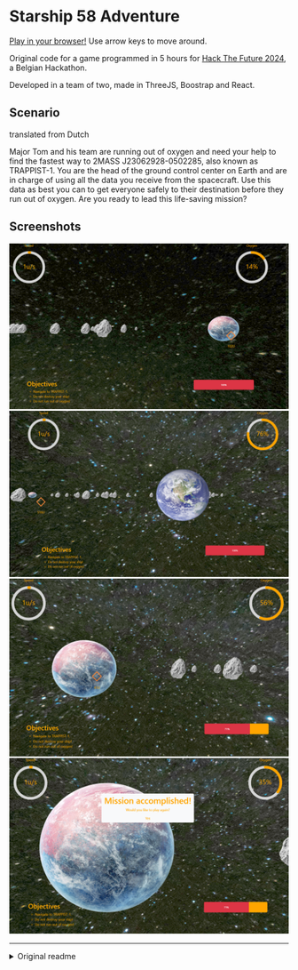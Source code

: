 # Starship 58 Adventure

<a href="https://bramtechs.github.io/Starship58Adventure/" target="_blank">Play
in your browser!</a> Use arrow keys to move around.

Original code for a game programmed in 5 hours for
[Hack The Future 2024](https://www.hackthefuture.be/), a Belgian Hackathon.

Developed in a team of two, made in ThreeJS, Boostrap and React.

## Scenario

translated from Dutch

Major Tom and his team are running out of oxygen and need your help to find the
fastest way to 2MASS J23062928-0502285, also known as TRAPPIST-1. You are the
head of the ground control center on Earth and are in charge of using all the
data you receive from the spacecraft. Use this data as best you can to get
everyone safely to their destination before they run out of oxygen. Are you
ready to lead this life-saving mission?

## Screenshots

<img src="./misc/screenshot02.webp" max-height="350px" width="auto">
<img src="./misc/screenshot01.webp" max-height="350px" width="auto">
<img src="./misc/screenshot03.webp" max-height="350px" width="auto">
<img src="./misc/screenshot04.webp" max-height="350px" width="auto">

---

<details>
<summary>Original readme</summary>

# Starship 58 Adventure React TypeScript App

Welcome aboard Starship 58, cadet! This React TypeScript app simulates a journey
through space, challenging you to navigate a rocket through cosmic obstacles to
reach a distant planet.

## Getting Started

### 1. Clone the Repository

Clone the project repository to your local machine using the following commands:

```bash
git clone https://github.com/icapps/react-htf-starship-58-adventure
cd react-htf-starship-58-adventure
git checkout develop
```

### 2. Install Dependencies

Install the required dependencies using Yarn:

```bash
yarn install
```

### 3. Start the Development Server

Start the development server to run the application locally:

```bash
yarn dev
```

### 4. Open the App in Your Browser

Open your browser and navigate to `http://localhost:5173` to see the app
running.

## Project Structure

- **`src/components/`**: Contains all React components.
- **`src/hooks/`**: Custom React hooks.
- **`src/utils/`**: Utility functions and constants.
- **`src/types/`**: TypeScript type definitions.
- **`src/assets/`**: Images and other static assets.
- **`src/contexts/`**: Game state provider.

## Your Mission

As a cadet, your task is to implement the **Command Center** functionality that
will control the rocket's navigation.

### Where to Start

1. **Command Center Component**

   Begin by opening the `CommandCenter` component located at:

   ```
   src/components/CommandCenter/CommandCenter.tsx
   ```

   In this component, you'll find a placeholder where you can build the form
   interface. This form will allow you to input commands to control the rocket's
   direction and rotation.

2. **Understanding the Context**

   The application uses React Context to manage the game state. The
   `GameStateContext` provides access to the game state and functions to update
   it.

   - **Context File**: `src/contexts/GameStateContext.tsx`

   By using the context, you'll be able to:

   - Access the current state of the game, such as the rocket's position and
     oxygen level.
   - Update the rocket's direction and rotation based on user input from your
     form.

3. **Implementing the Form**

   In the `CommandCenter` component, you will need to:

   - Create form elements (e.g., input fields, buttons) that allow users to
     input the rocket's direction and rotation.
   - Use the provided `setDirection` and `setRotation` functions from the
     context to update the rocket's movement based on the user input.
   - Ensure that the inputs are validated and the direction is normalized if
     necessary.

   **Note:** The form has been intentionally left incomplete to provide you with
   the opportunity to build it yourself.

4. **Testing Your Implementation**

   - Use the form you create to control the rocket's movement.
   - Make sure the rocket navigates through space and responds to the commands
     from your form.
   - Monitor the oxygen level and avoid obstacles to successfully reach the
     distant planet.

## Additional Resources

- **React Documentation**:
  [https://reactjs.org/docs/getting-started.html](https://reactjs.org/docs/getting-started.html)
- **TypeScript Documentation**:
  [https://www.typescriptlang.org/docs/](https://www.typescriptlang.org/docs/)
- **Tailwind CSS Documentation**:
  [https://tailwindcss.com/docs](https://tailwindcss.com/docs)
- **React Context API**:
  [https://reactjs.org/docs/context.html](https://reactjs.org/docs/context.html)

## Tips

- **Understand the Game Mechanics**: Familiarize yourself with how the rocket
  moves, how obstacles behave, and how oxygen depletion works.

- **Plan Your Form**: Before coding, plan out what inputs you need (e.g.,
  direction X and Y, rotation angle) and how they will affect the rocket's
  movement.

- **Keep It Simple**: Start with basic functionality and gradually add more
  features or validations as needed.

- **Collaborate and Ask Questions**: If you're working in a team or have mentors
  available, don't hesitate to discuss ideas and ask for guidance.

## Good Luck, Cadet!

Your journey through the stars awaits. Use your skills to navigate the vastness
of space, overcome obstacles, and achieve your mission. May the stars guide you!

</details>
